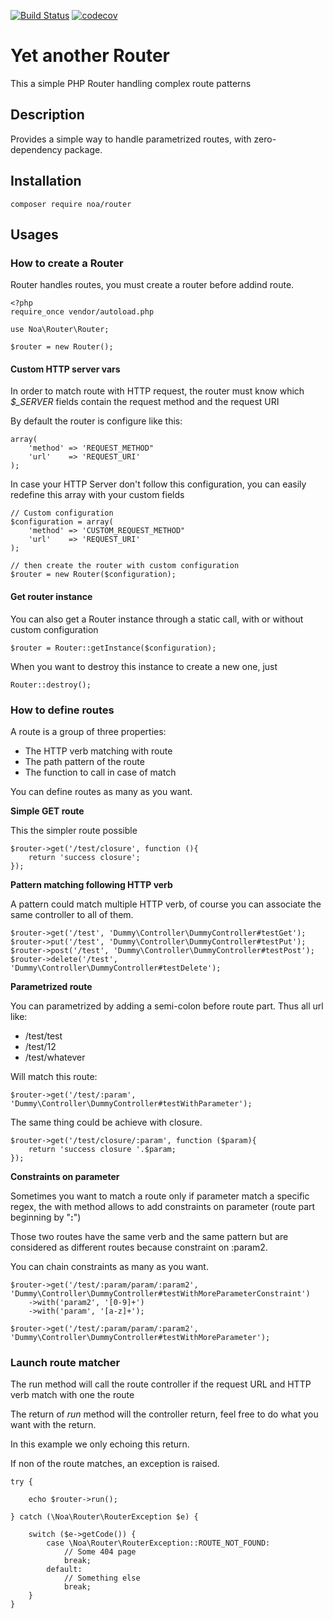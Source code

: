 [![Build Status](https://travis-ci.org/Akanoa/Router.svg?branch=master)](https://travis-ci.org/Akanoa/Router)
[![codecov](https://codecov.io/gh/Akanoa/Router/branch/master/graph/badge.svg)](https://codecov.io/gh/Akanoa/Router)
# Yet another Router
This a simple PHP Router handling complex route patterns

## Description
Provides a simple way to handle parametrized routes, with zero-dependency package.

## Installation

    composer require noa/router

## Usages
### How to create a Router

Router handles routes, you must create a router before addind route.

    <?php
    require_once vendor/autoload.php
    
    use Noa\Router\Router;
    
    $router = new Router();

#### Custom HTTP server vars

In order to match route with HTTP request, the router must know which *$_SERVER* fields contain the request method and the request URI

By default the router is configure like this:

    array(
        'method' => 'REQUEST_METHOD"
        'url'    => 'REQUEST_URI'
    );

In case your HTTP Server don't follow this configuration, you can easily redefine this array with your custom fields

    // Custom configuration
    $configuration = array(
        'method' => 'CUSTOM_REQUEST_METHOD"
        'url'    => 'REQUEST_URI'
    );
    
    // then create the router with custom configuration
    $router = new Router($configuration);

#### Get router instance

You can also get a Router instance through a static call, with or without custom configuration 

    $router = Router::getInstance($configuration);
    
When you want to destroy this instance to create a new one, just
    
    Router::destroy();

### How to define routes

A route is a group of three properties:
- The HTTP verb matching with route
- The path pattern of the route
- The function to call in case of match

You can define routes as many as you want.
  
__Simple GET route__

This the simpler route possible

    $router->get('/test/closure', function (){
        return 'success closure';
    });

__Pattern matching following HTTP verb__
 
A pattern could match multiple HTTP verb, of course you can associate the same controller to all of them.

    $router->get('/test', 'Dummy\Controller\DummyController#testGet');
    $router->put('/test', 'Dummy\Controller\DummyController#testPut');
    $router->post('/test', 'Dummy\Controller\DummyController#testPost');
    $router->delete('/test', 'Dummy\Controller\DummyController#testDelete');

__Parametrized route__
 
You can parametrized by adding a semi-colon before route part.
Thus all url like:
- /test/test
- /test/12
- /test/whatever

Will match this route:


    $router->get('/test/:param', 'Dummy\Controller\DummyController#testWithParameter');
        
The same thing could be achieve with closure.

    $router->get('/test/closure/:param', function ($param){
        return 'success closure '.$param;
    });

__Constraints on parameter__
        
Sometimes you want to match a route only if parameter match a specific regex, the with method allows to add constraints on parameter (route part beginning by "**:**")

Those two routes have the same verb and the same pattern but are considered as different routes because constraint on :param2.

You can chain constraints as many as you want.

    $router->get('/test/:param/param/:param2', 'Dummy\Controller\DummyController#testWithMoreParameterConstraint')
        ->with('param2', '[0-9]+')
        ->with('param', '[a-z]+');
    
    $router->get('/test/:param/param/:param2', 'Dummy\Controller\DummyController#testWithMoreParameter');

### Launch route matcher

The run method will call the route controller if the request URL and HTTP verb match with one the route

The return of *run* method will the controller return, feel free to do what you want with the return.

In this example we only echoing this return.

If non of the route matches, an exception is raised.

    try {
    
        echo $router->run();
        
    } catch (\Noa\Router\RouterException $e) {
    
        switch ($e->getCode()) {
            case \Noa\Router\RouterException::ROUTE_NOT_FOUND:
                // Some 404 page
                break;
            default:
                // Something else
                break;
        }
    }